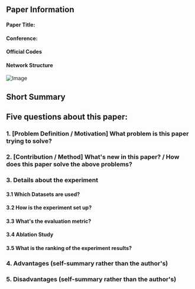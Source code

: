 ## Paper Information
#### Paper Title: 

#### Conference: 

#### Official Codes
#### Network Structure

![Image](path)

## Short Summary

## Five questions about this paper:

### 1. [Problem Definition / Motivation] What problem is this paper trying to solve? 



### 2. [Contribution / Method] What's new in this paper? / How does this paper solve the above problems?



### 3. Details about the experiment

#### 3.1 Which Datasets are used?



#### 3.2 How is the experiment set up?



#### 3.3 What's the evaluation metric?



#### 3.4 Ablation Study



#### 3.5 What is the ranking of the experiment results?



### 4. Advantages (self-summary rather than the author's)



### 5. Disadvantages (self-summary rather than the author's)